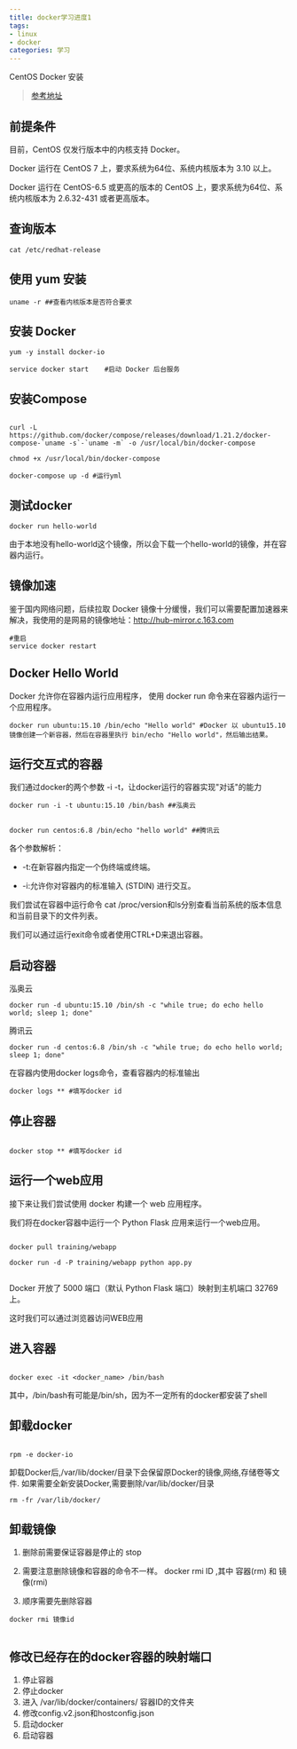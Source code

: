 ```yaml
---
title: docker学习进度1
tags: 
- linux
- docker
categories: 学习
---
```



CentOS Docker 安装

> [参考地址](http://www.runoob.com/docker/centos-docker-install.html)

## 前提条件

目前，CentOS 仅发行版本中的内核支持 Docker。

Docker 运行在 CentOS 7 上，要求系统为64位、系统内核版本为 3.10 以上。

Docker 运行在 CentOS-6.5 或更高的版本的 CentOS 上，要求系统为64位、系统内核版本为 2.6.32-431 或者更高版本。

## 查询版本


```
cat /etc/redhat-release 
```

## 使用 yum 安装

```
uname -r ##查看内核版本是否符合要求

```

## 安装 Docker
```
yum -y install docker-io

service docker start    #启动 Docker 后台服务

```



## 安装Compose

```

curl -L https://github.com/docker/compose/releases/download/1.21.2/docker-compose-`uname -s`-`uname -m` -o /usr/local/bin/docker-compose

chmod +x /usr/local/bin/docker-compose

docker-compose up -d #运行yml

```

## 测试docker

```
docker run hello-world

```

由于本地没有hello-world这个镜像，所以会下载一个hello-world的镜像，并在容器内运行。

## 镜像加速

鉴于国内网络问题，后续拉取 Docker 镜像十分缓慢，我们可以需要配置加速器来解决，我使用的是网易的镜像地址：http://hub-mirror.c.163.com

```
#重启
service docker restart 
```
## Docker Hello World
Docker 允许你在容器内运行应用程序， 使用 docker run 命令来在容器内运行一个应用程序。

```
docker run ubuntu:15.10 /bin/echo "Hello world" #Docker 以 ubuntu15.10 镜像创建一个新容器，然后在容器里执行 bin/echo "Hello world"，然后输出结果。
```



## 运行交互式的容器
我们通过docker的两个参数 -i -t，让docker运行的容器实现"对话"的能力

```
docker run -i -t ubuntu:15.10 /bin/bash ##泓奥云
```

```

docker run centos:6.8 /bin/echo "hello world" ##腾讯云

```


各个参数解析：

* -t:在新容器内指定一个伪终端或终端。

* -i:允许你对容器内的标准输入 (STDIN) 进行交互。

我们尝试在容器中运行命令 cat /proc/version和ls分别查看当前系统的版本信息和当前目录下的文件列表。

我们可以通过运行exit命令或者使用CTRL+D来退出容器。


## 启动容器

泓奥云
```
docker run -d ubuntu:15.10 /bin/sh -c "while true; do echo hello world; sleep 1; done"
```
腾讯云
```
docker run -d centos:6.8 /bin/sh -c "while true; do echo hello world; sleep 1; done"
```

在容器内使用docker logs命令，查看容器内的标准输出

```
docker logs ** #填写docker id

```

## 停止容器

```

docker stop ** #填写docker id
```

## 运行一个web应用

接下来让我们尝试使用 docker 构建一个 web 应用程序。

我们将在docker容器中运行一个 Python Flask 应用来运行一个web应用。

```

docker pull training/webapp

docker run -d -P training/webapp python app.py


```

Docker 开放了 5000 端口（默认 Python Flask 端口）映射到主机端口 32769 上。

这时我们可以通过浏览器访问WEB应用



## 进入容器

```

docker exec -it <docker_name> /bin/bash
```
其中，/bin/bash有可能是/bin/sh，因为不一定所有的docker都安装了shell


## 卸载docker

```

rpm -e docker-io
```
卸载Docker后,/var/lib/docker/目录下会保留原Docker的镜像,网络,存储卷等文件. 如果需要全新安装Docker,需要删除/var/lib/docker/目录

```
rm -fr /var/lib/docker/

```

## 卸载镜像

1. 删除前需要保证容器是停止的  stop

2. 需要注意删除镜像和容器的命令不一样。 docker rmi ID  ,其中 容器(rm)  和 镜像(rmi)

3. 顺序需要先删除容器

```
docker rmi 镜像id


```

## 修改已经存在的docker容器的映射端口

1. 停止容器
2. 停止docker
3. 进入    /var/lib/docker/containers/ 容器ID的文件夹
4. 修改config.v2.json和hostconfig.json
5. 启动docker
6. 启动容器



